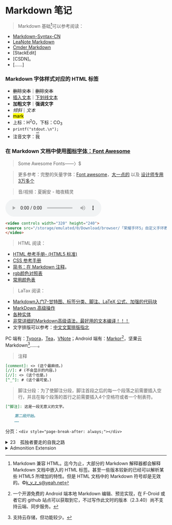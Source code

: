 <link href="../css/font-awesome.min.css" rel="stylesheet" type="text/css" />

<link href="../css/style.css" rel="stylesheet" type="text/css" />

<!--
<html>
<head>
<meta charset="utf-8">
-->

<a id="top"></a>

# Markdown 笔记

> Markdown 基础[^hm]可以参考阅读：

- [Markdown-Syntax-CN](md/Markdown-Syntax-CN.md)
- [LeaNote Markdown](http://leanote.leanote.com/post/Leanote-Markdown-Manual)
- [Cmder Markdown](https://www.zybuluo.com/mdeditor?url=https://www.zybuluo.com/static/editor/md-help.markdown)
- [StackEdit]
- [CSDN]。
- [……]

<div class="p">

<!--embed src="/storage/emulated/0/Music/纯音/红白巫女靈夢酱%20-%20CWTV中国气象频道%20-%20.国内城市逐6小时精细化天气预报.mp3" autostart="true" loop="true" controls></embed-->

</div>
<!--/head>

<body-->

### Markdown 字体样式对应的 HTML 标签

- <s>删除文本</s>｜<del>删除文本</del>
- <ins>插入文本</ins>｜<u>下划线文本</u>
- <b>加粗文字</b>｜<strong>强调文字</strong>
- <i>倾斜</i>｜<em>文本</em>
- <mark>mark</mark>
- 上标：H<sup>2</sup>O，下标：CO<sub>3</sub>
- <code>printf("stdout.\n");</code>
- 注音文字：<ruby>我<rt>wǒ</rt></ruby>

### 在 Markdown 文档中使用[图标字体：Font Awesome](http://www.fontawesome.com.cn/)

> Some Awesome Fonts——〉$ 

<i class="fa fa-book"></i>
<i class="fa fa-refresh"></i>
<i class="fa fa-code"></i>
<i class="fa fa-windows"></i>
<i class="fa fa-linux"></i>
<i class="fa fa-android"></i>
<i class="fa fa-weibo"></i>
<i class="fa fa-weixin"></i>
<i class="fa fa-car"></i>
<i class="fa fa-train"></i>
<i class="fa fa-bus"></i>
<i class="fa fa-search"></i>
<i class="fa fa-spinner"></i>
<i class="fa fa-star"></i>

<!--
<div class="p">

1.拷贝样式表到项目下（这是本地方式，如果路径位于网络，则不必如此）

2.如果调整了 fontawesome 目录结构，也需要跟着调整 font-awesome 字体位置，同时在样式表中也要调整字体路径（这不是必须的）。接着，导入样式表 `<link href="css/font-awesome.min.css" rel="stylesheet" type="text/css" />`，路径也可以是网络。

3.引用 `<i class="fa fa-book"></i>`

</div>
-->

> 更多参考：完整的矢量字体：[Font awesome](http://www.fontawesome.com.cn/cheatsheet/)，[大一点的](http://www.fontawesome.com.cn/icons-ui/) 以及 [设计师专用 3万多个](https://www.flaticon.com/packs)

<div STYLE="page-break-after: always;"></div>

> 音/视频<sub><span class="fzzy"><i class="fa fa-music"></i></sub>：夏婉安 - 暗夜精灵

<audio controls>
<source src="/storage/emulated/0/Music/流行/夏婉安%20-%20暗夜精灵.flac" type="audio/mpeg">
</audio>

```html
<video controls width="320" height="240">
<source src="/storage/emulated/0/Download/browser/「荣耀手环5」自定义手环教程%20自制表盘教程.mp4" type="video/mp4">
</video>
```

<div STYLE="page-break-after: always;"></div>

> HTML 阅读：

- [HTML 参考手册- (HTML5 标准)](https://www.runoob.com/tags/html-reference.html)
- [CSS 参考手册](https://www.runoob.com/cssref/css-reference.html)
- [简书：在 Markdown 注释](https://www.jianshu.com/p/c8a68f7d4832)。
- [rgb颜色对照表](http://tools.jb51.net/static/colorpicker/?ivk_sa=1021577i)
- [常用颜色表](http://www.ilikeseo.cn/wangzhanyingxiaozhishi_30.html)

> LaTax 阅读：

- [Markdown入门7-甘特图、标签分类、脚注、LaTeX 公式、加强的代码块](https://blog.csdn.net/cuishizun/article/details/80342072)
- [MarkDown 高级操作](https://blog.csdn.net/qq_39422642/article/details/78453376?utm_medium=distribute.wap_relevant.none-task-blog-BlogCommendFromBaidu-3.wap_blog_relevant_pic&depth_1-utm_source=distribute.wap_relevant.none-task-blog-BlogCommendFromBaidu-3.wap_blog_relevant_pic)
- [各种实体](https://blog.csdn.net/weixin_30873847/article/details/99598581?utm_medium=distribute.wap_relevant.none-task-blog-BlogCommendFromMachineLearnPai2-3.wap_blog_relevant_pic&depth_1-utm_source=distribute.wap_relevant.none-task-blog-BlogCommendFromMachineLearnPai2-3.wap_blog_relevant_pic)
- [非常详细的Markdown高级语法，最好用的文本编译！！！](https://blog.csdn.net/qq_44732742/article/details/106976312?utm_medium=distribute.wap_relevant.none-task-blog-BlogCommendFromBaidu-5.wap_blog_relevant_pic&depth_1-utm_source=distribute.wap_relevant.none-task-blog-BlogCommendFromBaidu-5.wap_blog_relevant_pic)
- 文字排版可以参考：[中文文案排版指北](https://github.com/mzlogin/chinese-copywriting-guidelines)

<div STYLE="page-break-after: always;"></div>

<div class="p">

PC 端有：[Typora](https://www.typora.io/)，[Tea](https://haocha.co/)，[VNote](https://github.com/vnotex/vnote)；Android 端有：[Markor](https://github.com/gsantner/markor)[^markor]，坚果云 Markdown[^坚果云]……。

</div>

<!--/body>
</html-->

> 注释

```markdown
[comment]: <> (这个最麻烦。)
[//]: # (不会显示的内容。)
[//]: <> (这个也是。)
[^_^]: # (这个最可爱。)
```

> 脚注分段：为了使脚注分段，脚注首段之后的每一个段落之前需要插入空行，并且在每个段落的首行之前需要插入4个空格符或者一个制表符。

```markdown
[^脚注]: 这是一段无意义的文字。

    第二段开始。
    ……

```

<div style="page-break-after: always;"></div>

分页：`<div style="page-break-after: always;"></div>`

<details>
<summary>
<span class="hwxk">23　孤独者要走的自我之路
</summary>

<div class="p">

<span class="hksnzt">迫使很多持不同看法的人改变他们的看法，因而他们对你不满。你接近他们，但是擦身而过，他们永远不会原谅你。

</div>

<i class="fa fa-quote-left fa-3x fa-pull-left fa-border" aria-hidden="true"></i><span class="wavy">你走在他们的前面，但你飞得越高，在忌妒的人眼里会变得越小，他们对在天空中翱翔的人深恶痛绝。

<div class="p">

<span class="pglh">“你们应该对我公平！”不，你应该说：“不招人妒是庸才，这些不公平待遇是因为我值得。” 

<span class="comment">他们给孤独者不公和侮辱，然而，我的兄弟，如果你想成为恒星，应该不计较地照耀他们！

<span class="jk">小心那些道德清道夫！他们想将那些自创道德标准的人钉在十字架上！</span><span class="translation">他们仇恨孤独者。

<span class="fzzy">也必须小心那些所谓的神圣者，在他们看来，凡是不单纯的都是邪恶的，此外，他们喜欢玩火，用此来处死异端。</span>
<span class="yy">小心防范那些爱你的人们！为你戴上打着爱的名义的镣铐。</span>

<!--a class="btn btn-danger" href="#top" aria-label="Delete"><i class="fa fa-long-arrow-up" aria-hidden="true" title="Delete this item?"></i></a-->

</div>
</details>

<details markdown='1'><summary>Admonition Extension</summary>

> Create block-styled side content.Use one of these qualifiers to select the icon and the block color: 

!!! warning 'Optional Title'
    abstract, summary, tldr, bug, danger, error, example, snippet, failure, fail, missing, question, help, faq, info, todo, note, seealso, quote, cite, success, check, done, tip, hint, important, warning, caution, attention.
Block-Styled Side Content with **Markdown support**

!!! info ''
    No-Heading Content

??? bug 'Collapsed by default'
    Collapsible Block-Styled Side Content

???+ example 'Open by default'
     Collapsible Block-Styled Side Content

[top](#top)

</details>

[^hm]: Markdown 兼容 HTML。迄今为止，大部分的 Markdown 解释器都会解释 Markdown 文档中嵌入的 HTML 标签。甚至一些版本较新的已经可以解析某些 HTML5 所增加的特性。但是 HTML 文档中的 Markdown 符号却是无效的。&copy;<a href="mailto:k_y_z_s@yeah.net">k_y_z_s@yeah.net</a>

[^markor]: 一个开源免费的 Android 端本地 Markdown 编辑、预览实现，在 F-Droid 或者它的 github 站点可以获取到它，不过写作此文时的版本（2.3.40）尚不支持云端、同步服务。
[^坚果云]: 支持云存储，但功能较少。
